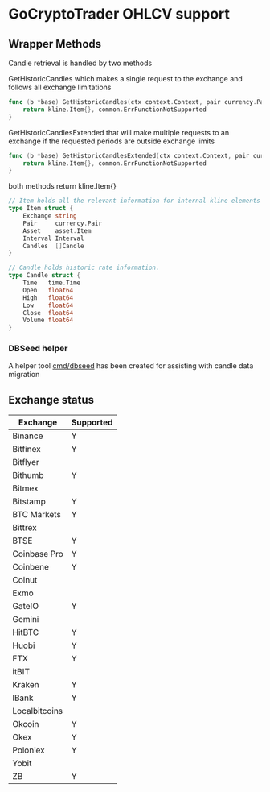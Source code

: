 # GoCryptoTrader OHLCV support

## Wrapper Methods

Candle retrieval is handled by two methods


GetHistoricCandles which makes a single request to the exchange and follows all exchange limitations
```go
func (b *base) GetHistoricCandles(ctx context.Context, pair currency.Pair, a asset.Item, start, end time.Time, interval kline.Interval) (kline.Item, error) {
	return kline.Item{}, common.ErrFunctionNotSupported
}
```

GetHistoricCandlesExtended that will make multiple requests to an exchange if the requested periods are outside exchange limits
```go
func (b *base) GetHistoricCandlesExtended(ctx context.Context, pair currency.Pair, a asset.Item, start, end time.Time, interval kline.Interval) (kline.Item, error) {
	return kline.Item{}, common.ErrFunctionNotSupported
}
```

both methods return kline.Item{}

```go
// Item holds all the relevant information for internal kline elements
type Item struct {
	Exchange string
	Pair     currency.Pair
	Asset    asset.Item
	Interval Interval
	Candles  []Candle
}

// Candle holds historic rate information.
type Candle struct {
	Time   time.Time
	Open   float64
	High   float64
	Low    float64
	Close  float64
	Volume float64
}
```

### DBSeed helper

A helper tool [cmd/dbseed](../cmd/dbseed/README.md) has been created for assisting with candle data migration

## Exchange status
| Exchange       | Supported   |
|----------------|-------------|
| Binance        | Y           |
| Bitfinex       | Y           |
| Bitflyer       |             |
| Bithumb        | Y           |
| Bitmex         |             |
| Bitstamp       | Y           |
| BTC Markets    | Y           |
| Bittrex        |             |
| BTSE           | Y           |
| Coinbase Pro   | Y           |
| Coinbene       | Y           |
| Coinut         |             |
| Exmo           |             |
| GateIO         | Y           |
| Gemini         |             |
| HitBTC         | Y           |
| Huobi          | Y           |
| FTX            | Y           |
| itBIT          |             |
| Kraken         | Y           |
| lBank          | Y           |
| Localbitcoins  |             |
| Okcoin         | Y           |
| Okex           | Y           |
| Poloniex       | Y           |
| Yobit          |            |
| ZB             | Y           |
